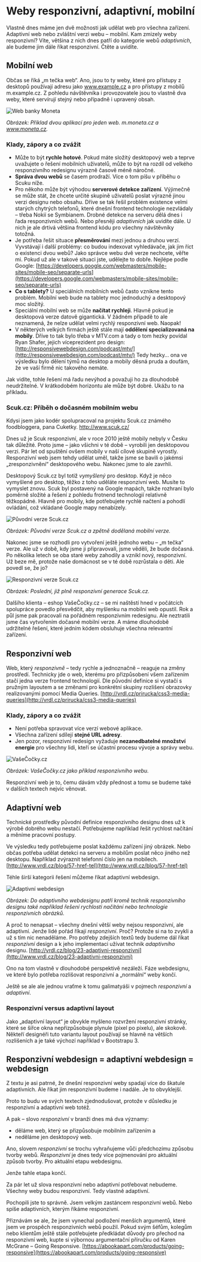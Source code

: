 # Weby responzivní, adaptivní, mobilní

Vlastně dnes máme jen dvě možnosti jak udělat web pro všechna zařízení. Adaptivní web nebo zvláštní verzi webu – mobilní. Kam zmizely weby responzivní? Víte, většina z nich dnes patří do kategorie webů *adaptivních*, ale budeme jim dále říkat responzivní. Čtěte a uvidíte.

## Mobilní web

Občas se říká „m tečka web“. Ano, jsou to ty weby, které pro přístupy z desktopů používají adresu jako www.example.cz a pro přístupy z mobilů m.example.cz. Z pohledu návštěvníka i provozovatele jsou to vlastně dva weby, které servírují stejný nebo případně i upravený obsah.

![Web banky Moneta](dist/images/vdwd/original/moneta.png)

*Obrázek: Příklad dvou aplikací pro jeden web. m.moneta.cz a www.moneta.cz.*

### Klady, zápory a co zvážit

* Může to být **rychle hotové**. Pokud máte složitý desktopový web a teprve uvažujete o řešení mobilních uživatelů, může to být na rozdíl od velkého responzivního redesignu výrazně časově méně náročné.
* **Správa dvou webů** se časem prodraží. Více o tom píšu v příběhu o Scuku níže.
* Pro někoho může být výhodou **serverové detekce zařízení**. Výjimečně se může stát, že chcete určité skupině uživatelů poslat výrazně jinou verzi designu nebo obsahu. Dříve se tak řešil problém existence velmi starých chytrých telefonů, které dnešní frontend technologie nezvládaly – třeba Nokií se Symbianem. Drobné detekce na serveru dělá dnes i řada responzivních webů. Nebo přesněji *adaptivních* jak uvidíte dále. U nich je ale drtivá většina frontend kódu pro všechny návštěvníky totožná.
* Je potřeba řešit situace **přesměrování** mezi jednou a druhou verzí. Vyvstávají i další problémy: co budou indexovat vyhledávače, jak jim říct o existenci dvou webů? Jako správce webu dvě verze nechcete, věřte mi. Pokud už ale v takové situaci jste, udělejte to dobře. Nejlépe podle Google: [https://developers.google.com/webmasters/mobile-sites/mobile-seo/separate-urls](https://developers.google.com/webmasters/mobile-sites/mobile-seo/separate-urls)
* **Co s tablety?** U speciálních mobilních webů často vznikne tento problém. Mobilní web bude na tablety moc jednoduchý a desktopový moc složitý.
* Speciální mobilní web se může **načítat rychleji**. Hlavně pokud je desktopová verze datově gigantická. V žádném případě to ale neznamená, že nelze udělat velmi rychlý responzivní web. Naopak!
* V některých velkých firmách ještě stále mají **oddělení specializovaná na mobily**. Dříve to tak bylo třeba v MTV.com a tady o tom hezky povídal Ryan Shafer, jejich víceprezident pro design: [http://responsivewebdesign.com/podcast/mtv/](http://responsivewebdesign.com/podcast/mtv/) 
Tedy hezky… ona ve výsledku bylo dělení týmů na desktop a mobily děsná pruda a doufám, že ve vaší firmě nic takového nemáte. 

Jak vidíte, tohle řešení má řadu nevýhod a považuji ho za dlouhodobě neudržitelné. V krátkodobém horizontu ale může být dobré. Ukážu to na příkladu.

### Scuk.cz: Příběh o dočasném mobilním webu

Kdysi jsem jako kodér spolupracoval na projektu Scuk.cz známého foodbloggera, pana Cuketky. http://www.scuk.cz/

Dnes už je Scuk responzivní, ale v roce 2010 ještě mobily nebyly v Česku tak důležité. Proto jsme – jako všichni v té době – vyrobili jen desktopovou verzi. Pár let od spuštění ovšem mobily v naší cílové skupině vyrostly. Responzivní web jsem tehdy udělat uměl, takže jsme se bavili o jakémsi „zresponzivnění“ desktopového webu. Nakonec jsme to ale zavrhli.

Desktopový Scuk.cz byl totiž *vymyšlený* pro desktop. Když je něco vymyšlené pro desktop, těžko z toho uděláte responzivní web. Musíte to vymyslet znovu. Scuk byl postavený na Google mapách, takže rozhraní bylo poměrně složité a řešení z pohledu frotnend technologií relativně těžkopádné. Hlavně pro mobily, kde potřebujete rychlé načtení a pohodlí ovládání, což vkládané Google mapy nenabízely.

![Původní verze Scuk.cz](dist/images/vdwd/original/scuk.png)

*Obrázek: Původní verze Scuk.cz a zpětně dodělaná mobilní verze.*

Nakonec jsme se rozhodli pro vytvoření ještě jednoho webu – „m tečka“ verze. Ale už v době, kdy jsme ji připravovali, jsme věděli, že bude dočasná. Po několika letech se oba staré weby zahodily a vznikl nový, responzivní. Už beze mě, protože naše domácnost se v té době rozrůstala o děti. Ale povedl se, že jo?

![Responzivní verze Scuk.cz](dist/images/vdwd/original/scuk-responzivni.png)

*Obrázek: Poslední, již plně responzivní generace Scuk.cz.*

Dalšího klienta – eshop VašeČočky.cz –  se mi naštěstí hned v počátcích spolupráce povedlo přesvědčit, aby myšlenku na mobilní web opustil. Rok a půl jsme pak pracovali na pořádném responzivním redesignu. Ale neztratili jsme čas vytvořením dočasné mobilní verze. A máme dlouhodobě udržitelné řešení, které jedním kódem obsluhuje všechna relevantní zařízení.

## Responzivní web

Web, který *responzivně* – tedy rychle a jednoznačně – reaguje na změny prostředí. Technicky jde o web, kterému pro přizpůsobení všem zařízením stačí jedna verze frontend technologií. Dle původní definice si vystačí s pružným layoutem a se změnami pro konkrétní skupiny rozlišení obrazovky realizovanými pomocí Media Queries. [http://vrdl.cz/prirucka/css3-media-queries](http://vrdl.cz/prirucka/css3-media-queries)

### Klady, zápory a co zvážit

* Není potřeba spravovat více verzí webové aplikace.
* Všechna zařízení sdílejí **stejné URL adresy**.
* Jen pozor, responzivní redesign vyžaduje **nezanedbatelné množství energie** pro všechny lidi, kteří se účastní procesu vývoje a správy webu.

![VašeČočky.cz](dist/images/vdwd/original/vase-cocky.png)

*Obrázek: VašeČočky.cz jako příklad responzivního webu.*

Responzivní web je to, čemu dávám vždy přednost a tomu se budeme také v dalších textech nejvíc věnovat.

## Adaptivní web

Technické prostředky původní definice responzivního designu dnes už k výrobě dobrého webu nestačí. Potřebujeme například řešit rychlost načítání a měníme pracovní postupy.

Ve výsledku tedy potřebujeme poslat každému zařízení jiný obrázek. Nebo občas potřeba udělat detekci na serveru a mobilům poslat něco jiného než desktopu. Například zvýraznit telefonní číslo jen na mobilech. [http://www.vrdl.cz/blog/57-href-tel](http://www.vrdl.cz/blog/57-href-tel)

Téhle širší kategorii řešení můžeme říkat adaptivní webdesign. 

![Adaptivní webdesign](dist/images/vdwd/original/adaptivni.png)

*Obrázek: Do adaptivního webdesignu patří kromě technik responzivního designu také například řešení rychlosti načítání nebo technologie responzivních obrázků.*

A proč to nenapsat – všechny dnešní větší weby nejsou responzivní, ale adaptivní. Jenže lidé pořád říkají *responzivní*. Proč? Protože si na to zvykli a už s tím nic nenaděláme. Pro potřeby zdejších textů tedy budeme dál říkat *responzivní* design a k jeho implementaci užívat technik *adaptivního* designu. [http://vrdl.cz/blog/23-adaptivni-responzivni](http://www.vrdl.cz/blog/23-adaptivni-responzivni)

Ono na tom vlastně v dlouhodobé perspektivě nezáleží. Fáze webdesignu, ve které bylo potřeba rozlišovat responzivní a „normální“ weby končí.

Ještě se ale ale jednou vraťme k tomu galimatyáši v pojmech *responzivní* a *adaptivní*. 

### Responzivní versus adaptivní layout

Jako „adaptivní layout“ je obvykle myšleno rozvržení responzivní stránky, které se šířce okna nepřizpůsobuje plynule (pixel po pixelu), ale skokově. Někteří designéři tuto variantu layout používají se hlavně na větších rozlišeních a je také výchozí například v Bootstrapu 3.

## Responzivní webdesign = adaptivní webdesign = webdesign

Z textu je asi patrné, že dnešní responzivní weby spadají více do škatule adaptivních. Ale říkat jim responzivní budeme i nadále. Je to obvyklejší. 

Proto to budu ve svých textech zjednodušovat, protože v důsledku je responzivní a adaptivní web totéž.

A pak – slovo *responzivní* v branži dnes má dva významy:

* děláme web, který se přizpůsobuje mobilním zařízením a
* neděláme jen desktopový web.

Ano, slovem *responzivní* se trochu vyhraňujeme vůči předchozímu způsobu tvorby webů. *Responzivní* je dnes tedy více pojmenování pro aktuální způsob tvorby. Pro aktuální etapu webdesignu.

Jenže tahle etapa končí.

Za pár let už slova responzivní nebo adaptivní potřebovat nebudeme. Všechny weby budou responzivní. Tedy vlastně adaptivní. 

Pochopili jste to správně. Jsem velkým zastáncem responzivní webů. Nebo spíše adaptivních, kterým říkáme responzivní. 

Přiznávám se ale, že jsem vynechal podložení menších argumentů, které jsem ve prospěch responzivních webů použil. Pokud svým šéfům, kolegům nebo klientům ještě stále potřebujete předkládat důvody pro přechod na responzivní web, kupte si výbornou argumentační příručku od Karen McGrane – Going Responsive. [https://abookapart.com/products/going-responsive](https://abookapart.com/products/going-responsive)
